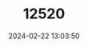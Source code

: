 ---
title: "12520"
category: "Lynx pardinus"
draft: false
date: 2024-02-22 13:03:50
languages:
  English: ["Pardel Lynx", "Spanish Lynx", "Iberian Lynx"]
  Spanish; Castilian: ["Lince Ibérico"]
  French: ["Lynx d'Espagne", "Lynx pardelle"]
---